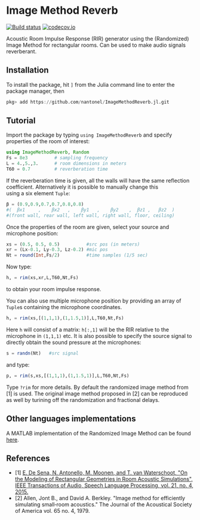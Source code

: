 # Image Method Reverb

[![Build status](https://github.com/nantonel/ImageMethodReverb.jl/workflows/CI/badge.svg)](https://github.com/nantonel/ImageMethodReverb.jl/actions?query=workflow%3ACI)
[![codecov.io](http://codecov.io/github/nantonel/ImageMethodReverb.jl/coverage.svg?branch=master)](http://codecov.io/github/nantonel/ImageMethodReverb.jl?branch=master)

Acoustic Room Impulse Response (RIR) generator using the (Randomized) Image Method for rectangular rooms.
Can be used to make audio signals reverberant.

## Installation

To install the package, hit `]` from the Julia command line to enter the package manager, then

```julia
pkg> add https://github.com/nantonel/ImageMethodReverb.jl.git
```

## Tutorial

Import the package by typing `using ImageMethodReverb` and specify properties of 
the room of interest:
```julia
using ImageMethodReverb, Random
Fs = 8e3          # sampling frequency
L = 4.,5.,3.      # room dimensions in meters 
T60 = 0.7         # reverberation time
```
If the reverberation time is given, all the walls will 
have the same reflection coefficient.
Alternatively it is possible to manually change this  
using a six element `Tuple`:
```julia
β = (0.9,0.9,0.7,0.7,0.8,0.8) 
#(  βx1     ,    βx2   ,    βy1   ,    βy2    ,  βz1 ,   βz2  )
#(front wall, rear wall, left wall, right wall, floor, ceiling)
```

Once the properties of the room are given, 
select your source and 
microphone position:
```julia
xs = (0.5, 0.5, 0.5)          #src pos (in meters)
xr = (Lx-0.1, Ly-0.3, Lz-0.2) #mic pos
Nt = round(Int,Fs/2)          #time samples (1/5 sec)
```
Now type:
```julia
h, = rim(xs,xr,L,T60,Nt,Fs)
```
to obtain your room impulse response.

You can also use multiple microphone position by providing 
an array of `Tuple`s containing the microphone coordinates.
```julia
h, = rim(xs,[(1,1,1),(1,1.5,1)],L,T60,Nt,Fs)
```
Here `h` will consist of a matrix: `h[:,1]` will be the RIR 
relative to the microphone in `(1,1,1)` etc. 
It is also possible to specify the source signal 
to directly obtain the sound pressure at the microphones:
```julia
s = randn(Nt)   #src signal 
```
and type:
```julia
p, = rim(s,xs,[(1,1,1),(1,1.5,1)],L,T60,Nt,Fs)
```

Type `?rim` for more details. By default the randomized image method from [1] is used. The original image method proposed in [2] can be reproduced as well by turining off the randomization and fractional delays.

## Other languages implementations

A MATLAB implementation of the Randomized Image Method can be found [here](https://github.com/enzodesena/rim).

## References

* [1] [E. De Sena, N. Antonello, M. Moonen, and T. van Waterschoot, "On the Modeling of
Rectangular Geometries in Room Acoustic Simulations", IEEE Transactions of Audio, Speech
Language Processing, vol. 21, no. 4, 2015.](http://ieeexplore.ieee.org/xpl/articleDetails.jsp?arnumber=7045580)
* [2] Allen, Jont B., and David A. Berkley. "Image method for efficiently simulating small‐room acoustics." The Journal of the Acoustical Society of America vol. 65 no. 4, 1979.

